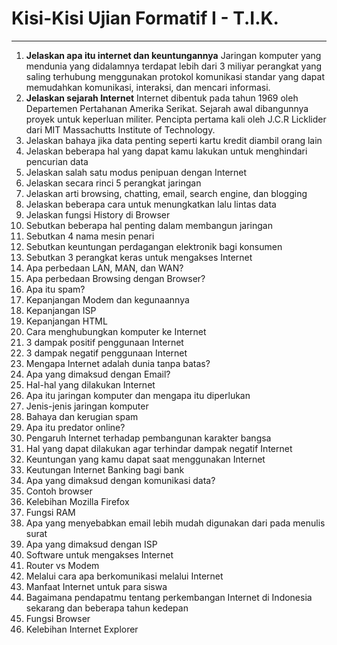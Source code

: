 # Kisi-Kisi Ujian Formatif I - T.I.K.
---
1. **Jelaskan apa itu internet dan keuntungannya**
    Jaringan komputer yang mendunia yang didalamnya terdapat lebih dari 3 miliyar perangkat yang saling terhubung menggunakan protokol komunikasi standar yang dapat memudahkan komunikasi, interaksi, dan mencari informasi.
2. **Jelaskan sejarah Internet**
    Internet dibentuk pada tahun 1969 oleh Departemen Pertahanan Amerika Serikat. Sejarah awal dibangunnya proyek untuk keperluan militer. Pencipta pertama kali oleh J.C.R Licklider dari MIT Massachutts Institute of Technology.
2. Jelaskan bahaya jika data penting seperti kartu kredit diambil orang lain
3. Jelaskan beberapa hal yang dapat kamu lakukan untuk menghindari pencurian data
4. Jelaskan salah satu modus penipuan dengan Internet
5. Jelaskan secara rinci 5 perangkat jaringan
6. Jelaskan arti browsing, chatting, email, search engine, dan blogging
7. Jelaskan beberapa cara untuk menungkatkan lalu lintas data
8. Jelaskan fungsi History di Browser
9. Sebutkan beberapa hal penting dalam membangun jaringan
10. Sebutkan 4 nama mesin penari
11. Sebutkan keuntungan perdagangan elektronik bagi konsumen
12. Sebutkan 3 perangkat keras untuk mengakses Internet
13. Apa perbedaan LAN, MAN, dan WAN?
14. Apa perbedaan Browsing dengan Browser?
15. Apa itu spam?
16. Kepanjangan Modem dan kegunaannya
17. Kepanjangan ISP
18. Kepanjangan HTML
19. Cara menghubungkan komputer ke Internet
20. 3 dampak positif penggunaan Internet
21. 3 dampak negatif penggunaan Internet
17. Mengapa Internet adalah dunia tanpa batas?
18. Apa yang dimaksud dengan Email?
19. Hal-hal yang dilakukan Internet
20. Apa itu jaringan komputer dan mengapa itu diperlukan
21. Jenis-jenis jaringan komputer
22. Bahaya dan kerugian spam
23. Apa itu predator online?
24. Pengaruh Internet terhadap pembangunan karakter bangsa
25. Hal yang dapat dilakukan agar terhindar dampak negatif Internet
26. Keuntungan yang kamu dapat saat menggunakan Internet
27. Keutungan Internet Banking bagi bank
28. Apa yang dimaksud dengan komunikasi data?
29. Contoh browser
30. Kelebihan Mozilla Firefox
31. Fungsi RAM
32. Apa yang menyebabkan email lebih mudah digunakan dari pada menulis surat
33. Apa yang dimaksud dengan ISP
34. Software untuk mengakses Internet
35. Router vs Modem
36. Melalui cara apa berkomunikasi melalui Internet
37. Manfaat Internet untuk para siswa
38. Bagaimana pendapatmu tentang perkembangan Internet di Indonesia sekarang dan beberapa tahun kedepan
39. Fungsi Browser
40. Kelebihan Internet Explorer